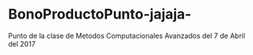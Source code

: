 # BonoProductoPunto-jajaja-
Punto de la clase de Metodos Computacionales Avanzados del 7 de Abril del 2017
